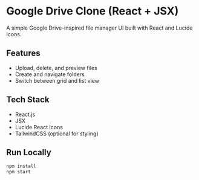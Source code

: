 # Google Drive Clone (React + JSX)
A simple Google Drive-inspired file manager UI built with React and Lucide Icons.

## Features
- Upload, delete, and preview files
- Create and navigate folders
- Switch between grid and list view

## Tech Stack
- React.js
- JSX
- Lucide React Icons
- TailwindCSS (optional for styling)

## Run Locally
```bash
npm install
npm start
